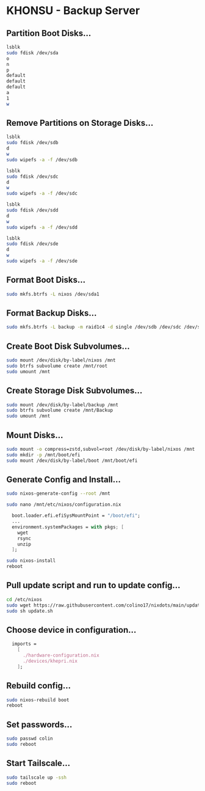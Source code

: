 # KHONSU - Backup Server

## Partition Boot Disks...
```bash
lsblk
sudo fdisk /dev/sda
o
n
p
default
default
default
a
1
w
```

## Remove Partitions on Storage Disks...
```bash
lsblk
sudo fdisk /dev/sdb
d
w
sudo wipefs -a -f /dev/sdb
```

```bash
lsblk
sudo fdisk /dev/sdc
d
w
sudo wipefs -a -f /dev/sdc
```

```bash
lsblk
sudo fdisk /dev/sdd
d
w
sudo wipefs -a -f /dev/sdd
```

```bash
lsblk
sudo fdisk /dev/sde
d
w
sudo wipefs -a -f /dev/sde
```

## Format Boot Disks...
```bash
sudo mkfs.btrfs -L nixos /dev/sda1
```

## Format Backup Disks...
```bash
sudo mkfs.btrfs -L backup -m raid1c4 -d single /dev/sdb /dev/sdc /dev/sdd /dev/sde
```

## Create Boot Disk Subvolumes...
```bash
sudo mount /dev/disk/by-label/nixos /mnt
sudo btrfs subvolume create /mnt/root
sudo umount /mnt
```

## Create Storage Disk Subvolumes...
```bash
sudo mount /dev/disk/by-label/backup /mnt
sudo btrfs subvolume create /mnt/Backup
sudo umount /mnt
```

## Mount Disks...
```bash
sudo mount -o compress=zstd,subvol=root /dev/disk/by-label/nixos /mnt
sudo mkdir -p /mnt/boot/efi
sudo mount /dev/disk/by-label/boot /mnt/boot/efi
```

## Generate Config and Install...
```bash
sudo nixos-generate-config --root /mnt
```

```bash
sudo nano /mnt/etc/nixos/configuration.nix
```

```nix
  boot.loader.efi.efiSysMountPoint = "/boot/efi";
  ...
  environment.systemPackages = with pkgs; [
    wget
    rsync
    unzip
  ];
```

```bash
sudo nixos-install
reboot
```

## Pull update script and run to update config...
```bash
cd /etc/nixos
sudo wget https://raw.githubusercontent.com/colino17/nixdots/main/update.sh
sudo sh update.sh
```

## Choose device in configuration...
```nix
  imports =
    [
      ./hardware-configuration.nix
      ./devices/khepri.nix
    ];
```

## Rebuild config...
```bash
sudo nixos-rebuild boot
reboot
```

## Set passwords...
```bash
sudo passwd colin
sudo reboot
```
## Start Tailscale...
```bash
sudo tailscale up -ssh
sudo reboot
```
